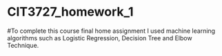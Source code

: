 # CIT3727_homework_1
#To complete this course final home assignment I used machine learning algorithms such as Logistic Regression, Decision Tree and Elbow Technique.
